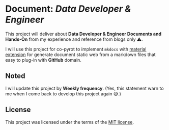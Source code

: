 # Document: _Data Developer & Engineer_

This project will deliver about **Data Developer & Engineer Documents and
Hands-On** from my experience and reference from blogs only :warning:.

I will use this project for co-pyrot to implement `mkdocs` with
[material extension](https://squidfunk.github.io/mkdocs-material/)
for generate document static web from a markdown files that easy to plug-in
with **GitHub** domain.

## Noted

I will update this project by **Weekly frequency**. (Yes, this statement warn to me
when I come back to develop this project again :sweat_smile:.)

## License

This project was licensed under the terms of the [MIT license](LICENSE).
